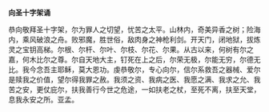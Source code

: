 **向圣十字架诵**

恭向敬拜圣十字架，尔为罪人之切望，忧苦之太平。山林内，奇美异香之树；险海内，乘风破浪之舟。败邪魔，胜世俗，敌肉身之神枪利剑。开天门，闭地狱，拔炼灵之宝钥高梯。尔根、尔杆、尔叶、尔枝、尔花、尔果。从古以来，何树有尔之嘉，何木比尔之尊。尔自天地大主，钉死在上之后，尔荣无极，尔能无穷，尔德无比。我今念吾主耶稣，莫大恩功。虔恭敬尔，专心向尔，信尔系救吾之器械、爱尔是赎我之价值，望尔得我罪之赦。我须之资、我病之医、我愿之满、我求之允、我苦之安，更仗庇尔，扶我善行今世之危途，一如扶老之杖，至死不离，扶至天堂，息我永安之所。亚孟。